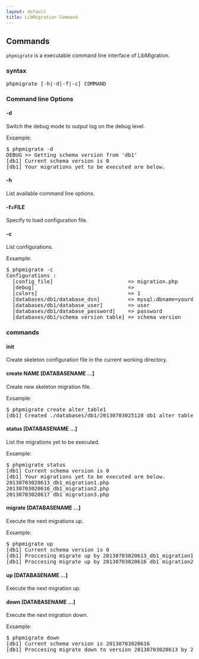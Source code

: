 ```yaml
---
layout: default
title: LibMigration Command
---
```


## Commands

`phpmigrate` is a executable command line interface of LibMigration.

### syntax

<pre class="sh">
phpmigrate [-h|-d|-f|-c] COMMAND
</pre>

### Command line Options

#### -d

Switch the debug mode to output log on the debug level.

Exsample:
<pre class="sh">
$ phpmigrate -d
DEBUG &gt;&gt; Getting schema version from 'db1'
[db1] Current schema version is 0
[db1] Your migrations yet to be executed are below.
</pre>
#### -h

List available command line options.

#### -f=FILE

Specify to load configuration file.

#### -c

List configurations.

Exsample:
<pre class="sh">
$ phpmigrate -c
Configurations :
  [config_file]                        =&gt; migration.php
  [debug]                              =&gt;
  [colors]                             =&gt; 1
  [databases/db1/database_dsn]         =&gt; mysql:dbname=yourdatabase;host=localhost
  [databases/db1/database_user]        =&gt; user
  [databases/db1/database_password]    =&gt; password
  [databases/db1/schema_version_table] =&gt; schema_version
</pre>

### commands

#### init

Create skeleton configuration file in the current working directory.

#### create NAME \[DATABASENAME ...\]

Create new skeleton migration file.

Exsample:
<pre class="sh">
$ phpmigrate create alter_table1
[db1] Created ./databases/db1/20130703025128_db1_alter_table1.php
</pre>

#### status \[DATABASENAME ...\]

List the migrations yet to be executed.

Exsample:
<pre class="sh">
$ phpmigrate status
[db1] Current schema version is 0
[db1] Your migrations yet to be executed are below.
20130703020613_db1_migration1.php
20130703020616_db1_migration2.php
20130703020617_db1_migration3.php
</pre>

#### migrate \[DATABASENAME ...\]

Execute the next migrations up.

Exsample:
<pre class="sh">
$ phpmigrate up
[db1] Current schema version is 0
[db1] Proccesing migrate up by 20130703020613_db1_migration1.php
[db1] Proccesing migrate up by 20130703020616_db1_migration2.php
</pre>


#### up \[DATABASENAME ...\]

Execute the next migration up.

#### down \[DATABASENAME ...\]

Execute the next migration down.

Exsample:
<pre class="sh">
$ phpmigrate down
[db1] Current schema version is 20130703020616
[db1] Proccesing migrate down to version 20130703020613 by 20130703020616_db1_migration2.php
</pre>